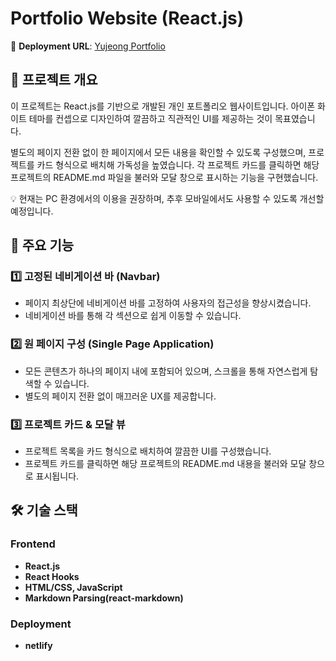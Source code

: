 # **Portfolio Website (React.js)**

🔗 **Deployment URL**: [Yujeong Portfolio](https://yujeongportfolio.netlify.app/)

## 📌 **프로젝트 개요**
이 프로젝트는 React.js를 기반으로 개발된 개인 포트폴리오 웹사이트입니다.
아이폰 화이트 테마를 컨셉으로 디자인하여 깔끔하고 직관적인 UI를 제공하는 것이 목표였습니다.

별도의 페이지 전환 없이 한 페이지에서 모든 내용을 확인할 수 있도록 구성했으며, 프로젝트를 카드 형식으로 배치해 가독성을 높였습니다.
각 프로젝트 카드를 클릭하면 해당 프로젝트의 README.md 파일을 불러와 모달 창으로 표시하는 기능을 구현했습니다.

💡 현재는 PC 환경에서의 이용을 권장하며, 추후 모바일에서도 사용할 수 있도록 개선할 예정입니다.

## 🎯 **주요 기능**

### 1️⃣ **고정된 네비게이션 바 (Navbar)**
- 페이지 최상단에 네비게이션 바를 고정하여 사용자의 접근성을 향상시켰습니다.
- 네비게이션 바를 통해 각 섹션으로 쉽게 이동할 수 있습니다.

### 2️⃣ **원 페이지 구성 (Single Page Application)**
- 모든 콘텐츠가 하나의 페이지 내에 포함되어 있으며, 스크롤을 통해 자연스럽게 탐색할 수 있습니다.
- 별도의 페이지 전환 없이 매끄러운 UX를 제공합니다.

### 3️⃣ **프로젝트 카드 & 모달 뷰**
- 프로젝트 목록을 카드 형식으로 배치하여 깔끔한 UI를 구성했습니다.
- 프로젝트 카드를 클릭하면 해당 프로젝트의 README.md 내용을 불러와 모달 창으로 표시됩니다.

## 🛠️ **기술 스택**

### **Frontend**
- **React.js**
- **React Hooks**
- **HTML/CSS, JavaScript**
- **Markdown Parsing(react-markdown)**

### **Deployment**
- **netlify**
